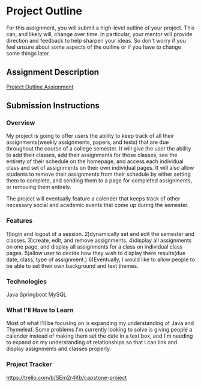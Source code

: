 # Project Outline
For this assignment, you will submit a high-level outline of your project. This can, and likely will, change over time. In particular, your mentor will provide direction and feedback to help sharpen your ideas. So don't worry if you feel unsure about some aspects of the outline or if you have to change some things later.

## Assignment Description
[Project Outline Assignment](https://education.launchcode.org/liftoff/modules/assignments/project-outline)

## Submission Instructions

### Overview
My project is going to offer users the ability to keep track of all their assignments(weekly assignments, papers, and tests) that are due throughout the course of a college semester. It will give the user the ability to add their classes, add their assignments for those classes, see the entirety of their schedule on the homepage, and access each individual class and set of assignments on their own individual pages. It will also allow students to remove their assignments from their schedule by either setting them to complete, and sending them to a page for completed assignments, or removing them entirely.

The project will eventually feature a calender that keeps track of other necessary social and academic events that come up during the semester.

### Features
1)login and logout of a session.
2)dynamically set and edit the semester and classes.
3)create, edit, and remove assignments.
4)display all assignments on one page, and display all assignments for a class on individual class pages.
5)allow user to decide how they wish to display there results(due date, class, type of assignment.)
6)Eventually, I would like to allow people to be able to set their own background and text themes.
### Technologies
Java
Springboot
MySQL
### What I'll Have to Learn
Most of what I'll be focusing on is expanding my understanding of Java and Thymeleaf. Some problems I'm currently looking to solve is giving people a calender instead of making them set the date in a text box, and I'm needing to expand on my understanding of relationships so that I can link and display assignments and classes properly. 
### Project Tracker
https://trello.com/b/SEm2r4Kb/capstone-project

